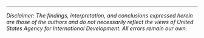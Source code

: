 ---

*Disclaimer: The findings, interpretation, and conclusions expressed herein are those of the authors and do not necessarily reflect the views of United States Agency for International Development. All errors remain our own.*